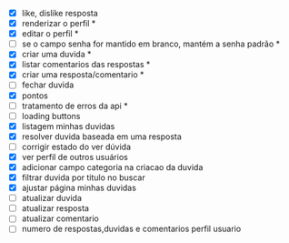 

- [x] like, dislike resposta
- [x] renderizar o perfil *
- [x] editar o perfil *
- [ ] se o campo senha for mantido em branco, mantém a senha padrão *
- [x] criar uma duvida *
- [x] listar comentarios das respostas *
- [x] criar uma resposta/comentario *
- [ ] fechar duvida
- [x] pontos
- [ ] tratamento de erros da api *
- [ ] loading buttons
- [x] listagem minhas duvidas
- [x] resolver duvida baseada em uma resposta
- [ ] corrigir estado do ver dúvida
- [x] ver perfil de outros usuários
- [x] adicionar campo categoria na criacao da duvida
- [x] filtrar duvida por titulo no buscar
- [x] ajustar página minhas duvidas
- [ ] atualizar duvida
- [ ] atualizar resposta
- [ ] atualizar comentario
- [ ] numero de respostas,duvidas e comentarios perfil usuario